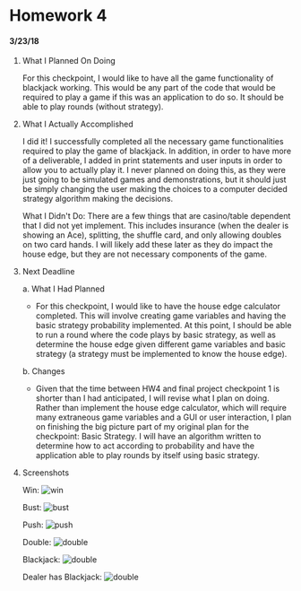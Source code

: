 # Homework 4
#### 3/23/18

   1. What I Planned On Doing

      For this checkpoint, I would like to have all the game functionality of blackjack working. This would be any part of the code that would be required to play a game if this was an application to do so. It should be able to play rounds (without strategy).


   2. What I Actually Accomplished

      I did it! I successfully completed all the necessary game functionalities required to play the game of blackjack. In addition, in order to have more of a deliverable, I added in print statements and user inputs in order to allow you to actually play it. I never planned on doing this, as they were just going to be simulated games and demonstrations, but it should just be simply changing the user making the choices to a computer decided strategy algorithm making the decisions.

      What I Didn't Do: There are a few things that are casino/table dependent that I did not yet implement. This includes insurance (when the dealer is showing an Ace), splitting, the shuffle card, and only allowing doubles on two card hands. I will likely add these later as they do impact the house edge, but they are not necessary components of the game.

   3. Next Deadline

        a. What I Had Planned

        * For this checkpoint, I would like to have the house edge calculator completed. This will involve creating game variables and having the basic strategy probability implemented. At this point, I should be able to run a round where the code plays by basic strategy, as well as determine the house edge given different game variables and basic strategy (a strategy must be implemented to know the house edge).

        b. Changes

        * Given that the time between HW4 and final project checkpoint 1 is shorter than I had anticipated, I will revise what I plan on doing. Rather than implement the house edge calculator, which will require many extraneous game variables and a GUI or user interaction, I plan on finishing the big picture part of my original plan for the checkpoint: Basic Strategy. I will have an algorithm written to determine how to act according to probability and have the application able to play rounds by itself using basic strategy.

   4. Screenshots

      Win:
      ![win](/doc/screenshots/win.jpg)

      Bust:
      ![bust](/doc/screenshots/bust.jpg)

      Push:
      ![push](/doc/screenshots/push.jpg)

      Double:
      ![double](/doc/screenshots/double.jpg)

      Blackjack:
      ![double](/doc/screenshots/blackjack.jpg)

      Dealer has Blackjack:
      ![double](/doc/screenshots/dealerBlackjack.jpg)
